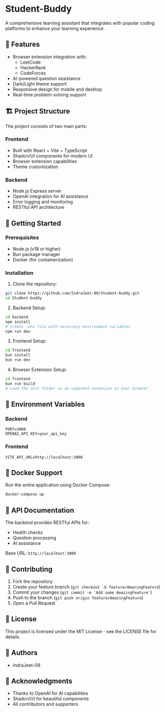 # Student-Buddy

A comprehensive learning assistant that integrates with popular coding platforms to enhance your learning experience.

## 🌟 Features

- Browser extension integration with:
  - LeetCode
  - HackerRank
  - CodeForces
- AI-powered question assistance
- Dark/Light theme support
- Responsive design for mobile and desktop
- Real-time problem-solving support

## 🏗️ Project Structure

The project consists of two main parts:

### Frontend

- Built with React + Vite + TypeScript
- Shadcn/UI components for modern UI
- Browser extension capabilities
- Theme customization

### Backend

- Node.js Express server
- OpenAI integration for AI assistance
- Error logging and monitoring
- RESTful API architecture

## 🚀 Getting Started

### Prerequisites

- Node.js (v18 or higher)
- Bun package manager
- Docker (for containerization)

### Installation

1. Clone the repository:
```bash
git clone https://github.com/IndraJeet-09/Student-buddy.git
cd Student-buddy
```

2. Backend Setup:
```bash
cd backend
npm install
# Create .env file with necessary environment variables
npm run dev
```

3. Frontend Setup:
```bash
cd frontend
bun install
bun run dev
```

4. Browser Extension Setup:
```bash
cd frontend
bun run build
# Load the dist folder as an unpacked extension in your browser
```

## 🔧 Environment Variables

### Backend
```env
PORT=3000
OPENAI_API_KEY=your_api_key
```

### Frontend
```env
VITE_API_URL=http://localhost:3000
```

## 🐳 Docker Support

Run the entire application using Docker Compose:

```bash
docker-compose up
```

## 📝 API Documentation

The backend provides RESTful APIs for:
- Health checks
- Question processing
- AI assistance

Base URL: `http://localhost:3000`

## 🤝 Contributing

1. Fork the repository
2. Create your feature branch (`git checkout -b feature/AmazingFeature`)
3. Commit your changes (`git commit -m 'Add some AmazingFeature'`)
4. Push to the branch (`git push origin feature/AmazingFeature`)
5. Open a Pull Request

## 📜 License

This project is licensed under the MIT License - see the LICENSE file for details.

## 👥 Authors

- IndraJeet-09

## 🙏 Acknowledgments

- Thanks to OpenAI for AI capabilities
- Shadcn/UI for beautiful components
- All contributors and supporters